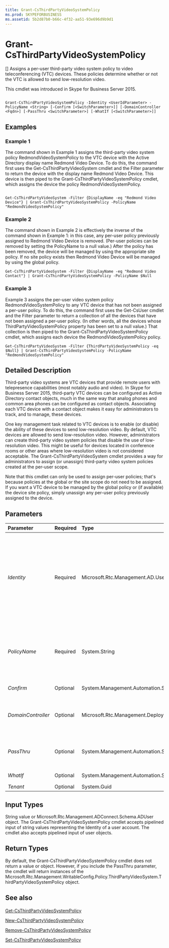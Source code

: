 ```yaml
---
title: Grant-CsThirdPartyVideoSystemPolicy
ms.prod: SKYPEFORBUSINESS
ms.assetid: 5b2d87b0-b66c-4f32-aa51-93e696d9b9d1
---
```



# Grant-CsThirdPartyVideoSystemPolicy
[]
Assigns a per-user third-party video system policy to video teleconferencing (VTC) devices. These policies determine whether or not the VTC is allowed to send low-resolution video.
  
    
    

This cmdlet was introduced in Skype for Business Server 2015.
```

Grant-CsThirdPartyVideoSystemPolicy -Identity <UserIdParameter> -PolicyName <String> [-Confirm [<SwitchParameter>]] [-DomainController <Fqdn>] [-PassThru <SwitchParameter>] [-WhatIf [<SwitchParameter>]]

```


## Examples
<a name="Examples"> </a>


### Example 1

The command shown in Example 1 assigns the third-party video system policy RedmondVideoSystemPolicy to the VTC device with the Active Directory display name Redmond Video Device. To do this, the command first uses the Get-CsThirdPartyVideoSystem cmdlet and the Filter parameter to return the device with the display name Redmond Video Device. This device is then piped to the Grant-CsThirdPartyVideoSystemPolicy cmdlet, which assigns the device the policy RedmondVideoSystemPolicy. 
  
    
    

```

Get-CsThirdPartyVideoSystem -Filter {DisplayName -eq "Redmond Video Device"} | Grant-CsThirdPartyVideoSystemPolicy -PolicyName "RedmondVideoSystemPolicy"
```


### Example 2

The command shown in Example 2 is effectively the inverse of the command shown in Example 1: in this case, any per-user policy previously assigned to Redmond Video Device is removed. (Per-user policies can be removed by setting the PolicyName to a null value.) After the policy has been removed, the device will be managed by using the appropriate site policy. If no site policy exists then Redmond Video Device will be managed by using the global policy.
  
    
    

```
Get-CsThirdPartyVideoSystem -Filter {DisplayName -eq "Redmond Video Contact"} | Grant-CsThirdPartyVideoSystemPolicy -PolicyName $Null
```


### Example 3

Example 3 assigns the per-user video system policy RedmondVideoSystemPolicy to any VTC device that has not been assigned a per-user policy. To do this, the command first uses the Get-CsUser cmdlet and the Filter parameter to return a collection of all the devices that have not been assigned a per-user policy. (In other words, all the devices whose ThirdPartyVideoSystemPolicy property has been set to a null value.) That collection is then piped to the Grant-CsThirdPartyVideoSystemPolicy cmdlet, which assigns each device the RedmondVideoSystemPolicy policy.
  
    
    

```
Get-CsThirdPartyVideoSystem -Filter {ThirdPartyVideoSystemPolicy -eq $Null} | Grant-CsThirdPartyVideoSystemPolicy -PolicyName "RedmondVideoSystemPolicy"
```


## Detailed Description
<a name="DetailedDescription"> </a>

Third-party video systems are VTC devices that provide remote users with telepresence capabilities (most notably audio and video). In Skype for Business Server 2015, third-party VTC devices can be configured as Active Directory contact objects, much in the same way that analog phones and common area phones can be configured as contact objects. Associating each VTC device with a contact object makes it easy for administrators to track, and to manage, these devices.
  
    
    
One key management task related to VTC devices is to enable (or disable) the ability of these devices to send low-resolution video. By default, VTC devices are allowed to send low-resolution video. However, administrators can create third-party video system policies that disable the use of low-resolution video. This might be useful for devices located in conference rooms or other areas where low-resolution video is not considered acceptable. The Grant-CsThirdPartyVideoSystem cmdlet provides a way for administrators to assign (or unassign) third-party video system policies created at the per-user scope.
  
    
    
Note that this cmdlet can only be used to assign per-user policies; that's because policies at the global or the site scope do not need to be assigned. If you want a VTC device to be managed by the global policy or (if available) the device site policy, simply unassign any per-user policy previously assigned to the device.
  
    
    

## Parameters
<a name="DetailedDescription"> </a>



|**Parameter**|**Required**|**Type**|**Description**|
|:-----|:-----|:-----|:-----|
| _Identity_ <br/> |Required  <br/> |Microsoft.Rtc.Management.AD.UserIdParameter  <br/> |Unique identifier for the video system being assigned the per-user policy. Video systems are identified by using the Active Directory distinguished name (DN) of the associated contact object. By default, video systems use a GUID (globally unique identifier) as their common name, which means systems will typically have an Identity similar to this: CN={ce84964a-c4da-4622-ad34-c54ff3ed361f},OU=Redmond,DC=Litwareinc,DC=com. This means you might find it easier to modify third-party video systems by using the Get-CsThirdPartyVideoSystem cmdlet to return the devices and then piping those objects to the Grant-CsThirdPartyVideoSystemPolicy cmdlet.  <br/> |
| _PolicyName_ <br/> |Required  <br/> |System.String  <br/> |"Name" of the policy to be assigned. The PolicyName is simply the policy Identity minus the policy scope (the "tag:" prefix). For example, a policy with the Identity tag:Redmond has a PolicyName equal to Redmond; a policy with the Identity tag:RedmondUsersVideoPolicy has a PolicyName equal to RedmondUsersVideoPolicy. To unassign a per-user policy previously assigned to a user, set the PolicyName to a null value ($Null).  <br/> |
| _Confirm_ <br/> |Optional  <br/> |System.Management.Automation.SwitchParameter  <br/> |Prompts you for confirmation before executing the command.  <br/> |
| _DomainController_ <br/> |Optional  <br/> |Microsoft.Rtc.Management.Deploy.Fqdn  <br/> |Enables you to specify the fully qualified domain name (FQDN) of a domain controller to be contacted when assigning the new policy. If this parameter is not specified then the Grant-CsThirdPartyVideoSystemPolicy cmdlet will contact the first available domain controller.  <br/> |
| _PassThru_ <br/> |Optional  <br/> |System.Management.Automation.SwitchParameter  <br/> |Enables you to pass a contact object through the pipeline that represents the user being assigned the policy. By default, the Grant-CsThirdPartyVideoSystemPolicy cmdlet does not pass objects through the pipeline.  <br/> |
| _WhatIf_ <br/> |Optional  <br/> |System.Management.Automation.SwitchParameter  <br/> |Describes what would happen if you executed the command without actually executing the command.  <br/> |
| _Tenant_ <br/> |Optional  <br/> |System.Guid  <br/> |PARAMVALUE: Guid  <br/> |
   

## Input Types
<a name="InputTypes"> </a>

String value or Microsoft.Rtc.Management.ADConnect.Schema.ADUser object. The Grant-CsThirdPartyVideoSystemPolicy cmdlet accepts pipelined input of string values representing the Identity of a user account. The cmdlet also accepts pipelined input of user objects.
  
    
    

## Return Types
<a name="ReturnTypes"> </a>

By default, the Grant-CsThirdPartyVideoSystemPolicy cmdlet does not return a value or object. However, if you include the PassThru parameter, the cmdlet will return instances of the Microsoft.Rtc.Management.WritableConfig.Policy.ThirdPartyVideoSystem.ThirdPartyVideoSystemPolicy object.
  
    
    

## See also
<a name="ReturnTypes"> </a>


#### 


  
    
    
 [Get-CsThirdPartyVideoSystemPolicy](get-csthirdpartyvideosystempolicy.md)
  
    
    
 [New-CsThirdPartyVideoSystemPolicy](new-csthirdpartyvideosystempolicy.md)
  
    
    
 [Remove-CsThirdPartyVideoSystemPolicy](remove-csthirdpartyvideosystempolicy.md)
  
    
    
 [Set-CsThirdPartyVideoSystemPolicy](set-csthirdpartyvideosystempolicy.md)
